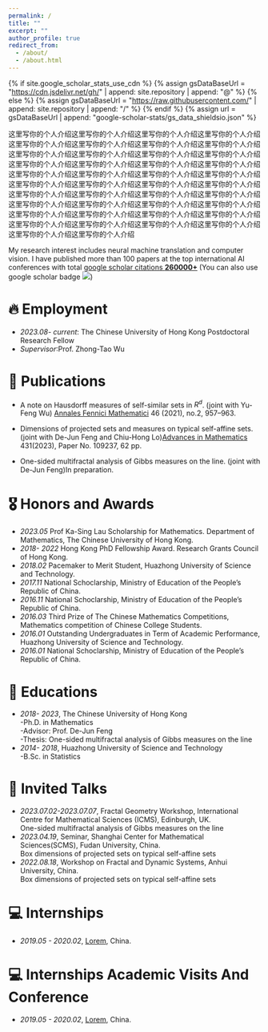 ```yaml
---
permalink: /
title: ""
excerpt: ""
author_profile: true
redirect_from: 
  - /about/
  - /about.html
---
```


{% if site.google_scholar_stats_use_cdn %}
{% assign gsDataBaseUrl = "https://cdn.jsdelivr.net/gh/" | append: site.repository | append: "@" %}
{% else %}
{% assign gsDataBaseUrl = "https://raw.githubusercontent.com/" | append: site.repository | append: "/" %}
{% endif %}
{% assign url = gsDataBaseUrl | append: "google-scholar-stats/gs_data_shieldsio.json" %}

<span class='anchor' id='about-me'></span>

这里写你的个人介绍这里写你的个人介绍这里写你的个人介绍这里写你的个人介绍这里写你的个人介绍这里写你的个人介绍这里写你的个人介绍这里写你的个人介绍这里写你的个人介绍这里写你的个人介绍这里写你的个人介绍这里写你的个人介绍这里写你的个人介绍这里写你的个人介绍这里写你的个人介绍这里写你的个人介绍这里写你的个人介绍这里写你的个人介绍这里写你的个人介绍这里写你的个人介绍这里写你的个人介绍这里写你的个人介绍这里写你的个人介绍这里写你的个人介绍这里写你的个人介绍这里写你的个人介绍这里写你的个人介绍这里写你的个人介绍这里写你的个人介绍这里写你的个人介绍这里写你的个人介绍这里写你的个人介绍这里写你的个人介绍这里写你的个人介绍这里写你的个人介绍这里写你的个人介绍这里写你的个人介绍这里写你的个人介绍这里写你的个人介绍这里写你的个人介绍这里写你的个人介绍这里写你的个人介绍

<div>My research interest includes neural machine translation and computer vision. I have published more than 100 papers at the top international AI conferences with total 
<a href='https://scholar.google.com/citations?user=DhtAFkwAAAAJ'>google scholar citations <strong><span id='total_cit'>260000+</span></strong></a> (You can also use google scholar badge <a href='https://scholar.google.com/citations?user=DhtAFkwAAAAJ'><img src="https://img.shields.io/endpoint?url={{ url | url_encode }}&logo=Google%20Scholar&labelColor=f6f6f6&color=9cf&style=flat&label=citations"></a>)</div>


# 🔥  Employment
- *2023.08- current*: The Chinese University of Hong Kong
                       Postdoctoral Research Fellow
- *Supervisor*:Prof. Zhong-Tao Wu

# 📝 Publications 

- A note on Hausdorff measures of self-similar sets in $R^d$. (joint with Yu-Feng Wu) [Annales Fennici Mathematici](https://afm.journal.fi/article/view/110908) 46 (2021), no.2, 957–963.
  
- Dimensions of projected sets and measures on typical self-affine sets. (joint with De-Jun Feng and Chiu-Hong Lo)[Advances in Mathematics]() 431(2023), Paper No. 109237, 62 pp.  
  
- One-sided multifractal analysis of Gibbs measures on the line. (joint with De-Jun Feng)In preparation. 


# 🎖 Honors and Awards
- *2023.05*    Prof Ka-Sing Lau Scholarship for Mathematics. Department of Mathematics, The Chinese University of Hong Kong.
- *2018- 2022* Hong Kong PhD Fellowship Award. Research Grants Council of Hong Kong. 
- *2018.02*    Pacemaker to Merit Student, Huazhong University of Science and Technology.
- *2017.11*    National Schoclarship, Ministry of Education of the People’s Republic of China.
- *2016.11*    National Schoclarship, Ministry of Education of the People’s Republic of China.
- *2016.03*    Third Prize of The Chinese Mathematics Competitions, Mathematics competition of Chinese College Students.
- *2016.01*    Outstanding Undergraduates in Term of Academic Performance, Huazhong University of Science and Technology.
- *2016.01*    National Schoclarship, Ministry of Education of the People’s Republic of China.



# 📖 Educations
- *2018- 2023*, The Chinese University of Hong Kong
    <div>-Ph.D. in Mathematics</div>
    <div>-Advisor: Prof. De-Jun Feng</div>
    <div>-Thesis: One-sided multifractal analysis of Gibbs measures on the line</div>
- *2014- 2018*, Huazhong University of Science and Technology
    <div>-B.Sc. in Statistics</div>

# 💬 Invited Talks
- *2023.07.02-2023.07.07*, Fractal Geometry Workshop, International Centre for Mathematical Sciences (ICMS), Edinburgh, UK. 
    <div>One-sided multifractal analysis of Gibbs measures on the line</div>
- *2023.04.19*, Seminar, Shanghai Center for Mathematical Sciences(SCMS), Fudan University, China.
    <div>Box dimensions of projected sets on typical self-affine sets</div>
- *2022.08.18*, Workshop on Fractal and Dynamic Systems, Anhui University, China.
    <div>Box dimensions of projected sets on typical self-affine sets</div>

# 💻 Internships
- *2019.05 - 2020.02*, [Lorem](https://github.com/), China.


# 💻 Internships  Academic Visits And Conference
- *2019.05 - 2020.02*, [Lorem](https://github.com/), China.